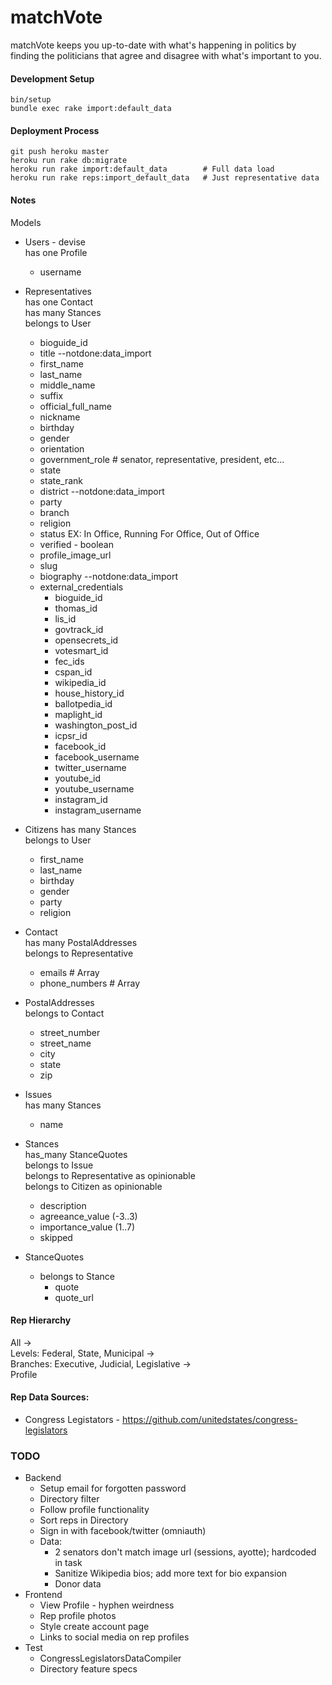 # matchVote

matchVote keeps you up-to-date with what's happening in politics by finding 
the politicians that agree and disagree with what's important to you.

#### Development Setup  
    bin/setup
    bundle exec rake import:default_data

#### Deployment Process
    git push heroku master
    heroku run rake db:migrate
    heroku run rake import:default_data        # Full data load
    heroku run rake reps:import_default_data   # Just representative data
    

#### Notes

Models
* Users - devise  
  has one Profile
  * username  

* Representatives  
  has one Contact  
  has many Stances  
  belongs to User
  * bioguide_id
  * title --notdone:data_import
  * first_name
  * last_name
  * middle_name
  * suffix
  * official_full_name
  * nickname
  * birthday
  * gender
  * orientation
  * government_role # senator, representative, president, etc...
  * state
  * state_rank
  * district --notdone:data_import
  * party
  * branch
  * religion
  * status  EX: In Office, Running For Office, Out of Office
  * verified - boolean
  * profile_image_url
  * slug
  * biography --notdone:data_import
  * external_credentials  
    * bioguide_id
    * thomas_id 
    * lis_id
    * govtrack_id
    * opensecrets_id 
    * votesmart_id
    * fec_ids
    * cspan_id
    * wikipedia_id
    * house_history_id
    * ballotpedia_id
    * maplight_id
    * washington_post_id
    * icpsr_id
    * facebook_id
    * facebook_username
    * twitter_username
    * youtube_id
    * youtube_username
    * instagram_id
    * instagram_username

* Citizens
  has many Stances  
  belongs to User
  * first_name
  * last_name
  * birthday
  * gender
  * party
  * religion

* Contact  
  has many PostalAddresses  
  belongs to Representative
  * emails # Array
  * phone_numbers # Array

* PostalAddresses  
  belongs to Contact
  * street_number
  * street_name
  * city
  * state
  * zip

* Issues  
  has many Stances
  * name

* Stances  
  has_many StanceQuotes  
  belongs to Issue  
  belongs to Representative as opinionable  
  belongs to Citizen as opinionable  
  * description
  * agreeance_value (-3..3)
  * importance_value (1..7)
  * skipped

* StanceQuotes
  * belongs to Stance
    * quote
    * quote_url


#### Rep Hierarchy
All ->  
Levels: Federal, State, Municipal ->  
Branches: Executive, Judicial, Legislative ->  
Profile

#### Rep Data Sources:  
  * Congress Legistators - https://github.com/unitedstates/congress-legislators

### TODO
* Backend
    * Setup email for forgotten password
    * Directory filter
    * Follow profile functionality
    * Sort reps in Directory
    * Sign in with facebook/twitter (omniauth)
    * Data:
        * 2 senators don't match image url (sessions, ayotte); hardcoded in task
        * Sanitize Wikipedia bios; add more text for bio expansion
        * Donor data
* Frontend
    * View Profile - hyphen weirdness
    * Rep profile photos
    * Style create account page
    * Links to social media on rep profiles
* Test
    * CongressLegislatorsDataCompiler
    * Directory feature specs


